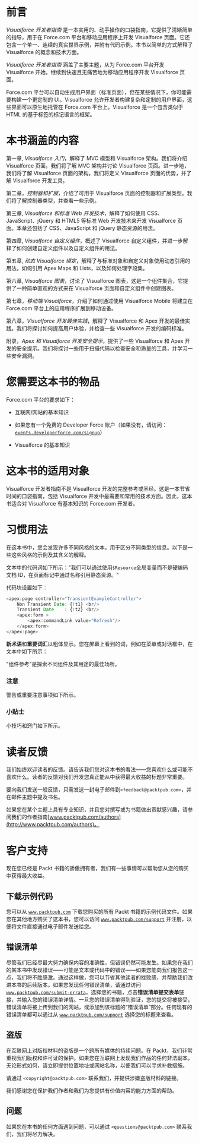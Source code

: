 # 前言

*Visualforce 开发者指南* 是一本实用的、动手操作的口袋指南，它提供了清晰简单的指导，用于在 Force.com 平台和移动应用程序上开发 Visualforce 页面。它还包含一个单一、连续的真实世界示例，并附有代码示例。本书以简单的方式解释了 Visualforce 的概念和技术方面。

*Visualforce 开发者指南* 涵盖了主要主题，从为 Force.com 平台开发 Visualforce 开始，继续到快速且无痛苦地为移动应用程序开发 Visualforce 页面。

Force.com 平台可以自动生成用户界面（标准页面），但在某些情况下，你可能需要构建一个更定制的 UI。Visualforce 允许开发者构建复杂和定制的用户界面，这些界面可以原生地托管在 Force.com 平台上。Visualforce 是一个包含类似于 HTML 的基于标签的标记语言的框架。

# 本书涵盖的内容

第一章, *Visualforce 入门*，解释了 MVC 模型和 Visualforce 架构。我们将介绍 Visualforce 页面。我们将了解 MVC 架构并讨论 Visualforce 页面。进一步地，我们将了解 Visualforce 页面的架构。我们将定义 Visualforce 页面的优势，并了解 Visualforce 开发工具。

第二章，*控制器和扩展*，介绍了可用于 Visualforce 页面的控制器和扩展类型。我们将了解控制器类型，并查看一些示例。

第三章, *Visualforce 和标准 Web 开发技术*，解释了如何使用 CSS、JavaScript、jQuery 和 HTML5 等标准 Web 开发技术来开发 Visualforce 页面。本章还包括了 CSS、JavaScript 和 jQuery 静态资源的用法。

第四章, *Visualforce 自定义组件*，概述了 Visualforce 自定义组件，并进一步解释了如何创建自定义组件以及自定义组件的用法。

第五章, *动态 Visualforce 绑定*，解释了与标准对象和自定义对象使用动态引用的用法，如何引用 Apex Maps 和 Lists，以及如何处理字段集。

第六章, *Visualforce 图表*，讨论了 Visualforce 图表，这是一个组件集合，它提供了一种简单直观的方式来在 Visualforce 页面和自定义组件中创建图表。

第七章，*移动端 Visualforce*，介绍了如何通过使用 Visualforce Mobile 将建立在 Force.com 平台上的应用程序扩展到移动设备。

第八章，*Visualforce 开发最佳实践*，解释了 Visualforce 和 Apex 开发的最佳实践。我们将探讨如何提高用户体验，并检查一些 Visualforce 开发的编码标准。

附录，*Apex 和 Visualforce 开发安全提示*，提供了一些 Visualforce 和 Apex 开发的安全提示。我们将探讨一些用于扫描代码以检查安全和质量的工具，并学习一些安全漏洞。

# 您需要这本书的物品

Force.com 平台的要求如下：

+   互联网/网站的基本知识

+   如果您有一个免费的 Developer Force 账户（如果没有，请访问：[`events.developerforce.com/signup`](https://events.developerforce.com/signup)）

+   Visualforce 的基本知识

# 这本书的适用对象

Visualforce 开发者指南不是 Visualforce 开发的完整参考或圣经。这是一本节省时间的口袋指南，包括 Visualforce 开发中最需要和常用的技术方面。因此，这本书适合对 Visualforce 有基本知识的 Force.com 开发者。

# 习惯用法

在这本书中，您会发现许多不同风格的文本，用于区分不同类型的信息。以下是一些这些风格的示例及其含义的解释。

文本中的代码词如下所示："我们可以通过使用`$Resource`全局变量而不是硬编码文档 ID，在页面标记中通过名称引用静态资源。"

代码块设置如下：

```js
<apex:page controller="TransientExampleController">
    Non Transient Date: {!t1} <br/>
    Transient Date    : {!t2} <br/>
    <apex:form >
        <apex:commandLink value="Refresh"/>
    </apex:form>
</apex:page>
```

**新术语**和**重要词汇**以粗体显示。您在屏幕上看到的词，例如在菜单或对话框中，在文本中如下所示：

"组件参考"是探索不同组件及其用途的最佳场所。

### 注意

警告或重要注意事项如下所示。

### 小贴士

小技巧和窍门如下所示。

# 读者反馈

我们始终欢迎读者的反馈。请告诉我们您对这本书的看法——您喜欢什么或可能不喜欢什么。读者的反馈对我们开发您真正能从中获得最大收益的标题非常重要。

要向我们发送一般反馈，只需发送一封电子邮件到`<feedback@packtpub.com>`，并在邮件主题中提及书名。

如果您在某个主题上具有专业知识，并且您对撰写或为书籍做出贡献感兴趣，请参阅我们的作者指南[www.packtpub.com/authors](http://www.packtpub.com/authors)。

# 客户支持

现在您已经是 Packt 书籍的骄傲拥有者，我们有一些事情可以帮助您从您的购买中获得最大收益。

## 下载示例代码

您可以从 [`www.packtpub.com`](http://www.packtpub.com) 下载您购买的所有 Packt 书籍的示例代码文件。如果您在其他地方购买了这本书，您可以访问 [`www.packtpub.com/support`](http://www.packtpub.com/support) 并注册，以便将文件直接通过电子邮件发送给您。

## 错误清单

尽管我们已经尽最大努力确保内容的准确性，但错误仍然可能发生。如果您在我们的某本书中发现错误——可能是文本或代码中的错误——如果您能向我们报告这一点，我们将不胜感激。通过这样做，您可以节省其他读者的挫败感，并帮助我们改进本书的后续版本。如果您发现任何错误清单，请通过访问 [`www.packtpub.com/submit-errata`](http://www.packtpub.com/submit-errata)，选择您的书籍，点击**错误清单提交表单**链接，并输入您的错误清单详情。一旦您的错误清单得到验证，您的提交将被接受，错误清单将被上传到我们的网站，或添加到该标题的“错误清单”部分。任何现有的错误清单都可以通过从 [`www.packtpub.com/support`](http://www.packtpub.com/support) 选择您的标题来查看。

## 盗版

在互联网上对版权材料的盗版是一个跨所有媒体的持续问题。在 Packt，我们非常重视我们版权和许可证的保护。如果您在互联网上发现我们作品的任何非法副本，无论形式如何，请立即提供位置地址或网站名称，以便我们可以寻求补救措施。

请通过 `<copyright@packtpub.com>` 联系我们，并提供涉嫌盗版材料的链接。

我们感谢您在保护我们作者和我们为您提供有价值内容的能力方面的帮助。

## 问题

如果您在本书的任何方面遇到问题，可以通过 `<questions@packtpub.com>` 联系我们，我们将尽力解决。
